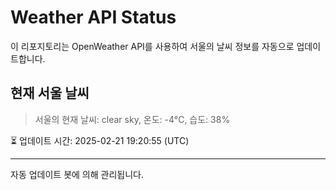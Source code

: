 
# Weather API Status

이 리포지토리는 OpenWeather API를 사용하여 서울의 날씨 정보를 자동으로 업데이트합니다.

## 현재 서울 날씨
> 서울의 현재 날씨: clear sky, 온도: -4°C, 습도: 38%

⏳ 업데이트 시간: 2025-02-21 19:20:55 (UTC)

---
자동 업데이트 봇에 의해 관리됩니다.
